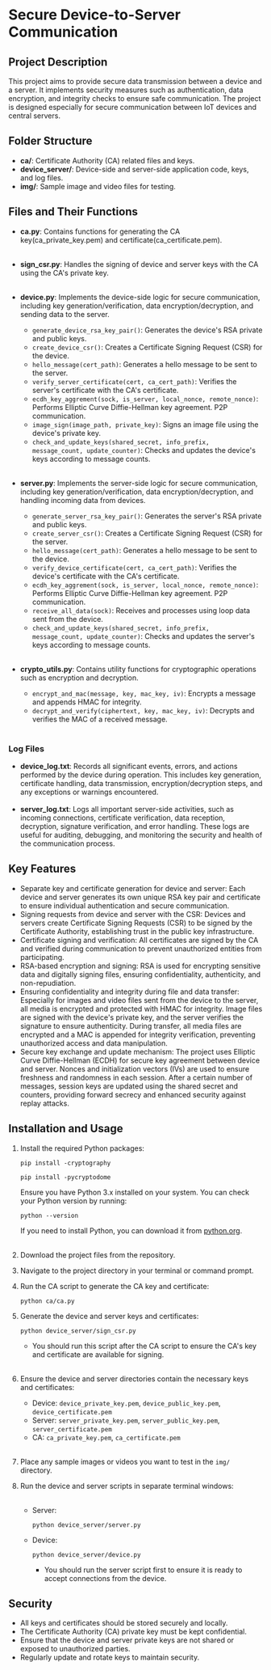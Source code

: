 # Secure Device-to-Server Communication

## Project Description
This project aims to provide secure data transmission between a device and a server. It implements security measures such as authentication, data encryption, and integrity checks to ensure safe communication. The project is designed especially for secure communication between IoT devices and central servers.

## Folder Structure
- **ca/**: Certificate Authority (CA) related files and keys.
- **device_server/**: Device-side and server-side application code, keys, and log files.
- **img/**: Sample image and video files for testing.

##  Files and Their Functions
- **ca.py**: Contains functions for generating the CA key(ca_private_key.pem) and certificate(ca_certificate.pem).
  <br></br>

- **sign_csr.py**: Handles the signing of device and server keys with the CA using the CA's private key.
  <br></br>
- **device.py**: Implements the device-side logic for secure communication, including key generation/verification, data encryption/decryption, and sending data to the server.
    - `generate_device_rsa_key_pair()`: Generates the device's RSA private and public keys.
    - `create_device_csr()`: Creates a Certificate Signing Request (CSR) for the device.
    - `hello_message(cert_path)`: Generates a hello message to be sent to the server.
    - `verify_server_certificate(cert, ca_cert_path)`: Verifies the server's certificate with the CA's certificate.
    - `ecdh_key_aggrement(sock, is_server, local_nonce, remote_nonce)`: Performs Elliptic Curve Diffie-Hellman key agreement. P2P communication.
    - `image_sign(image_path, private_key)`: Signs an image file using the device's private key.
    - `check_and_update_keys(shared_secret, info_prefix, message_count, update_counter)`: Checks and updates the device's keys according to message counts.
  <br></br>
  
- **server.py**: Implements the server-side logic for secure communication, including key generation/verification, data encryption/decryption, and handling incoming data from devices.
    - `generate_server_rsa_key_pair()`: Generates the server's RSA private and public keys.
    - `create_server_csr()`: Creates a Certificate Signing Request (CSR) for the server.
    - `hello_message(cert_path)`: Generates a hello message to be sent to the device.
    - `verify_device_certificate(cert, ca_cert_path)`: Verifies the device's certificate with the CA's certificate.
    - `ecdh_key_aggrement(sock, is_server, local_nonce, remote_nonce)`: Performs Elliptic Curve Diffie-Hellman key agreement. P2P communication.
    - `receive_all_data(sock)`: Receives and processes using loop data sent from the device.
    - `check_and_update_keys(shared_secret, info_prefix, message_count, update_counter)`: Checks and updates the server's keys according to message counts.
  <br></br>

- **crypto_utils.py**: Contains utility functions for cryptographic operations such as encryption and decryption.
    - `encrypt_and_mac(message, key, mac_key, iv)`: Encrypts a message and appends HMAC for integrity.
    - `decrypt_and_verify(ciphertext, key, mac_key, iv)`: Decrypts and verifies the MAC of a received message.
  <br></br>
### Log Files
- **device_log.txt**: Records all significant events, errors, and actions performed by the device during operation. This includes key generation, certificate handling, data transmission, encryption/decryption steps, and any exceptions or warnings encountered.
  <br></br>
- **server_log.txt**: Logs all important server-side activities, such as incoming connections, certificate verification, data reception, decryption, signature verification, and error handling. These logs are useful for auditing, debugging, and monitoring the security and health of the communication process.

## Key Features
- Separate key and certificate generation for device and server: Each device and server generates its own unique RSA key pair and certificate to ensure individual authentication and secure communication.
- Signing requests from device and server with the CSR: Devices and servers create Certificate Signing Requests (CSR) to be signed by the Certificate Authority, establishing trust in the public key infrastructure.
- Certificate signing and verification: All certificates are signed by the CA and verified during communication to prevent unauthorized entities from participating.
- RSA-based encryption and signing: RSA is used for encrypting sensitive data and digitally signing files, ensuring confidentiality, authenticity, and non-repudiation.
- Ensuring confidentiality and integrity during file and data transfer: Especially for images and video files sent from the device to the server, all media is encrypted and protected with HMAC for integrity. Image files are signed with the device's private key, and the server verifies the signature to ensure authenticity. During transfer, all media files are encrypted and a MAC is appended for integrity verification, preventing unauthorized access and data manipulation.
- Secure key exchange and update mechanism: The project uses Elliptic Curve Diffie-Hellman (ECDH) for secure key agreement between device and server. Nonces and initialization vectors (IVs) are used to ensure freshness and randomness in each session. After a certain number of messages, session keys are updated using the shared secret and counters, providing forward secrecy and enhanced security against replay attacks.

## Installation and Usage
1. Install the required Python packages:
   ```
   pip install -cryptography
   ```
   ```
   pip install -pycryptodome
   ```
   Ensure you have Python 3.x installed on your system.
   You can check your Python version by running:
   ```
   python --version
   ```
    If you need to install Python, you can download it from [python.org](https://www.python.org/downloads/).
  <br></br>

2. Download the project files from the repository.
3. Navigate to the project directory in your terminal or command prompt.
4. Run the CA script to generate the CA key and certificate:
   ```
   python ca/ca.py
   ```
5. Generate the device and server keys and certificates:  
   ```
   python device_server/sign_csr.py
   ```
   - You should run this script after the CA script to ensure the CA's key and certificate are available for signing.
  <br></br>
6. Ensure the device and server directories contain the necessary keys and certificates:
   - Device: `device_private_key.pem`, `device_public_key.pem`, `device_certificate.pem`
   - Server: `server_private_key.pem`, `server_public_key.pem`, `server_certificate.pem`
   - CA: `ca_private_key.pem`, `ca_certificate.pem`
  <br></br>
7. Place any sample images or videos you want to test in the `img/` directory.
8. Run the device and server scripts in separate terminal windows:
  <br></br>
   - Server: 
     ```
     python device_server/server.py
     ```
   - Device: 
     ```
     python device_server/device.py
     ```
     - You should run the server script first to ensure it is ready to accept connections from the device.


## Security
- All keys and certificates should be stored securely and locally.
- The Certificate Authority (CA) private key must be kept confidential.
- Ensure that the device and server private keys are not shared or exposed to unauthorized parties.
- Regularly update and rotate keys to maintain security.
